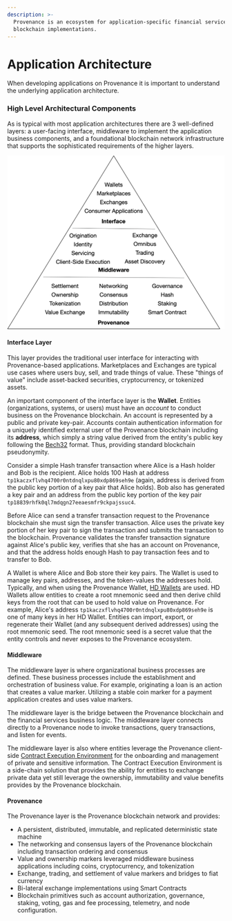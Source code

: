 ```yaml
---
description: >-
  Provenance is an ecosystem for application-specific financial services
  blockchain implementations.
---
```


# Application Architecture

When developing applications on Provenance it is important to understand the underlying application architecture.  

### High Level Architectural Components

As is typical with most application architectures there are 3 well-defined layers: a user-facing interface, middleware to implement the application business components, and a foundational blockchain network infrastructure that supports the sophisticated requirements of the higher layers.

![](../../.gitbook/assets/image%20%281%29.png)



#### Interface Layer

This layer provides the traditional user interface for interacting with Provenance-based applications.  Marketplaces and Exchanges are typical use cases where users buy, sell, and trade things of value.  These "things of value" include asset-backed securities, cryptocurrency, or tokenized assets.

An important component of the interface layer is the **Wallet**.  Entities \(organizations, systems, or users\) must have an _account_ to conduct business on the Provenance blockchain.  An account is represented by a public and private key-pair.  Accounts contain authentication information for a uniquely identified external user of the Provenance blockchain including its **address**, which simply a string value derived from the entity's public key following the [Bech32](https://en.bitcoin.it/wiki/Bech32) format.  Thus, providing standard blockchain pseudonymity.

Consider a simple Hash transfer transaction where Alice is a Hash holder and Bob is the recipient.  Alice holds 100 Hash at address `tp1kaczxflvhq4700r0ntdnqlxpu80xdp869seh9e` \(again, address is derived from the public key portion of a key pair that Alice holds\).  Bob also has generated a key pair and an address from the public key portion of the key pair `tp18839rhfk0ql7mdqgn27eeaesmfr9ckpajssuc4`.  

Before Alice can send a transfer transaction request to the Provenance blockchain she must sign the transfer transaction.  Alice uses the private key portion of her key pair to sign the transaction and submits the transaction to the blockchain.  Provenance validates the transfer transaction signature against Alice's public key, verifies that she has an account on Provenance, and that the address holds enough Hash to pay transaction fees and to transfer to Bob.

A Wallet is where Alice and Bob store their key pairs. The Wallet is used to manage key pairs, addresses, and the token-values the addresses hold.  Typically, and when using the Provenance Wallet, [HD Wallets](https://en.bitcoin.it/wiki/BIP_0032) are used.  HD Wallets allow entities to create a root mnemonic seed and then derive child keys from the root that can be used to hold value on Provenance.  For example, Alice's address `tp1kaczxflvhq4700r0ntdnqlxpu80xdp869seh9e` is one of many keys in her HD Wallet.  Entities can import, export, or regenerate their Wallet \(and any subsequent derived addresses\) using the root mnemonic seed.  The root mnemonic seed is a secret value that the entity controls and never exposes to the Provenance ecosystem.

#### Middleware

The middleware layer is where organizational business processes are defined.  These business processes include the establishment and orchestration of business value.  For example, originating a loan is an action that creates a value marker.  Utilizing a stable coin marker for a payment application creates and uses value markers.

The middleware layer is the bridge between the Provenance blockchain and the financial services business logic.  The middleware layer connects directly to a Provenance node to invoke transactions, query transactions, and listen for events.

The middleware layer is also where entities leverage the Provenance client-side [Contract Execution Environment](../../p8e/overview.md) for the onboarding and management of private and sensitive information.  The Contract Execution Environment is a side-chain solution that provides the ability for entities to exchange private data yet still leverage the ownership, immutability and value benefits provides by the Provenance blockchain.

#### Provenance

The Provenance layer is the Provenance blockchain network and provides:

* A persistent, distributed, immutable, and replicated deterministic state machine
* The networking and consensus layers of the Provenance blockchain including transaction ordering and consensus
* Value and ownership markers leveraged middleware business applications including coins, cryptocurrency, and tokenization
* Exchange, trading, and settlement of value markers and bridges to fiat currency
* Bi-lateral exchange implementations using Smart Contracts
* Blockchain primitives such as account authorization, governance, staking, voting, gas and fee processing, telemetry, and node configuration.

